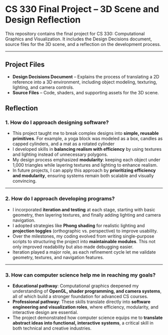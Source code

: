 # CS 330 Final Project – 3D Scene and Design Reflection

This repository contains the final project for CS 330: Computational Graphics and Visualization. It includes the Design Decisions document, source files for the 3D scene, and a reflection on the development process.

---

## Project Files

- **Design Decisions Document** – Explains the process of translating a 2D reference into a 3D environment, including object modeling, texturing, lighting, and camera controls.
- **Source Files** – Code, shaders, and supporting assets for the 3D scene.

## Reflection

### 1. How do I approach designing software?
- This project taught me to break complex designs into **simple, reusable primitives**. For example, a yoga block was modeled as a box, candles as capped cylinders, and a mat as a rotated cylinder 
- I developed skills in **balancing realism with efficiency** by using textures and lighting instead of unnecessary polygons.  
- My design process emphasized **modularity**: keeping each object under 1,000 triangles while layering textures and lighting to enhance realism.  
- In future projects, I can apply this approach by **prioritizing efficiency and modularity**, ensuring systems remain both scalable and visually convincing.

---

### 2. How do I approach developing programs?
- I incorporated **iteration and testing** at each stage, starting with basic geometry, then layering textures, and finally adding lighting and camera navigation.  
- I adopted strategies like **Phong shading** for realistic lighting and **projection toggles** (orthographic vs. perspective) to improve usability.  
- Over the milestones, my coding evolved from writing single-purpose scripts to structuring the project into **maintainable modules**. This not only improved readability but also made debugging easier.  
- Iteration played a major role, as each refinement cycle let me validate geometry, textures, and navigation features.

---

### 3. How can computer science help me in reaching my goals?
- **Educational pathway**: Computational graphics deepened my understanding of **OpenGL, shader programming, and camera systems**, all of which build a stronger foundation for advanced CS courses.  
- **Professional pathway**: These skills translate directly into **software engineering and visualization roles**, where efficiency, modularity, and interactive design are essential.  
- The project demonstrated how computer science equips me to **translate abstract ideas into functional, interactive systems**, a critical skill in both technical and creative industries.
